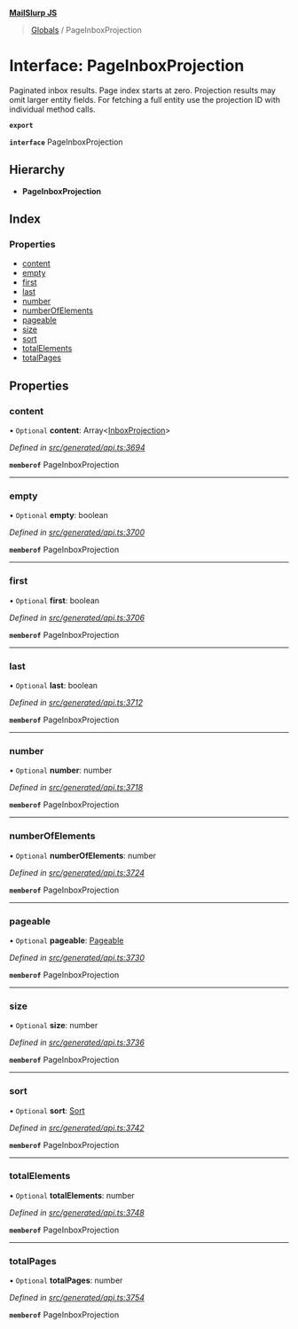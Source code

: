 **[MailSlurp JS](../README.md)**

> [Globals](../README.md) / PageInboxProjection

# Interface: PageInboxProjection

Paginated inbox results. Page index starts at zero. Projection results may omit larger entity fields. For fetching a full entity use the projection ID with individual method calls.

**`export`** 

**`interface`** PageInboxProjection

## Hierarchy

* **PageInboxProjection**

## Index

### Properties

* [content](pageinboxprojection.md#content)
* [empty](pageinboxprojection.md#empty)
* [first](pageinboxprojection.md#first)
* [last](pageinboxprojection.md#last)
* [number](pageinboxprojection.md#number)
* [numberOfElements](pageinboxprojection.md#numberofelements)
* [pageable](pageinboxprojection.md#pageable)
* [size](pageinboxprojection.md#size)
* [sort](pageinboxprojection.md#sort)
* [totalElements](pageinboxprojection.md#totalelements)
* [totalPages](pageinboxprojection.md#totalpages)

## Properties

### content

• `Optional` **content**: Array\<[InboxProjection](../modules/inboxprojection.md)>

*Defined in [src/generated/api.ts:3694](https://github.com/mailslurp/mailslurp-client/blob/730b817/src/generated/api.ts#L3694)*

**`memberof`** PageInboxProjection

___

### empty

• `Optional` **empty**: boolean

*Defined in [src/generated/api.ts:3700](https://github.com/mailslurp/mailslurp-client/blob/730b817/src/generated/api.ts#L3700)*

**`memberof`** PageInboxProjection

___

### first

• `Optional` **first**: boolean

*Defined in [src/generated/api.ts:3706](https://github.com/mailslurp/mailslurp-client/blob/730b817/src/generated/api.ts#L3706)*

**`memberof`** PageInboxProjection

___

### last

• `Optional` **last**: boolean

*Defined in [src/generated/api.ts:3712](https://github.com/mailslurp/mailslurp-client/blob/730b817/src/generated/api.ts#L3712)*

**`memberof`** PageInboxProjection

___

### number

• `Optional` **number**: number

*Defined in [src/generated/api.ts:3718](https://github.com/mailslurp/mailslurp-client/blob/730b817/src/generated/api.ts#L3718)*

**`memberof`** PageInboxProjection

___

### numberOfElements

• `Optional` **numberOfElements**: number

*Defined in [src/generated/api.ts:3724](https://github.com/mailslurp/mailslurp-client/blob/730b817/src/generated/api.ts#L3724)*

**`memberof`** PageInboxProjection

___

### pageable

• `Optional` **pageable**: [Pageable](pageable.md)

*Defined in [src/generated/api.ts:3730](https://github.com/mailslurp/mailslurp-client/blob/730b817/src/generated/api.ts#L3730)*

**`memberof`** PageInboxProjection

___

### size

• `Optional` **size**: number

*Defined in [src/generated/api.ts:3736](https://github.com/mailslurp/mailslurp-client/blob/730b817/src/generated/api.ts#L3736)*

**`memberof`** PageInboxProjection

___

### sort

• `Optional` **sort**: [Sort](sort.md)

*Defined in [src/generated/api.ts:3742](https://github.com/mailslurp/mailslurp-client/blob/730b817/src/generated/api.ts#L3742)*

**`memberof`** PageInboxProjection

___

### totalElements

• `Optional` **totalElements**: number

*Defined in [src/generated/api.ts:3748](https://github.com/mailslurp/mailslurp-client/blob/730b817/src/generated/api.ts#L3748)*

**`memberof`** PageInboxProjection

___

### totalPages

• `Optional` **totalPages**: number

*Defined in [src/generated/api.ts:3754](https://github.com/mailslurp/mailslurp-client/blob/730b817/src/generated/api.ts#L3754)*

**`memberof`** PageInboxProjection
